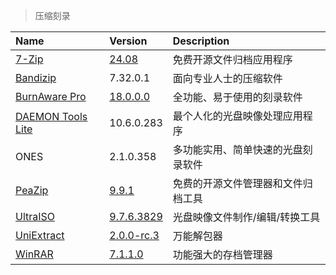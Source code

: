 > 压缩刻录

| Name                | Version               | Description                        |
| :------------------ | :-------------------- | :--------------------------------- |
| [7-Zip]             | [24.08][7Z-Down]      | 免费开源文件归档应用程序           |
| [Bandizip]          | 7.32.0.1              | 面向专业人士的压缩软件             |
| [BurnAware Pro]     | [18.0.0.0][BA-Down]   | 全功能、易于使用的刻录软件         |
| [DAEMON Tools Lite] | 10.6.0.283            | 最个人化的光盘映像处理应用程序     |
| ONES                | 2.1.0.358             | 多功能实用、简单快速的光盘刻录软件 |
| [PeaZip]            | [9.9.1][PZ-Down]      | 免费的开源文件管理器和文件归档工具 |
| [UltraISO]          | [9.7.6.3829][UI-Down] | 光盘映像文件制作/编辑/转换工具     |
| [UniExtract]        | [2.0.0-rc.3][UE-Down] | 万能解包器                         |
| [WinRAR]            | [7.1.1.0][WR-Down]    | 功能强大的存档管理器               |

[7-Zip]: https://www.7-zip.org/ '跳转主页'
[7Z-Down]: https://www.7-zip.org/download.html '跳转下载页'
[Bandizip]: https://cn.bandisoft.com/bandizip/ '跳转主页'
[BurnAware Pro]: https://www.burnaware.com/ '跳转主页'
[BA-Down]: https://www.burnaware.com/download.html '跳转下载页'
[DAEMON Tools Lite]: https://www.daemon-tools.cc/chn/products/dtLite '跳转主页'
[PeaZip]: https://peazip.github.io/ '跳转主页'
[PZ-Down]: https://peazip.github.io/peazip-portable.html '跳转下载页'
[UltraISO]: https://ultraiso.net/ '跳转主页'
[UI-Down]: https://ultraiso.net/xiazai.html '跳转下载页'
[UniExtract]: https://github.com/Bioruebe/UniExtract2 '跳转主页'
[UE-Down]: https://github.com/Bioruebe/UniExtract2/releases '跳转下载页'
[WinRAR]: https://www.winrar.com.cn/ '跳转主页'
[WR-Down]: https://www.winrar.com.cn/download.htm '跳转下载页'
